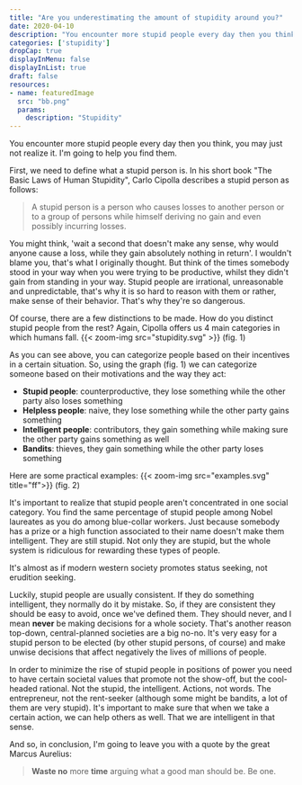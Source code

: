 ```yaml
---
title: "Are you underestimating the amount of stupidity around you?"
date: 2020-04-10
description: "You encounter more stupid people every day then you think, you may just not realize it. I'm going to help you find them."
categories: ['stupidity']
dropCap: true
displayInMenu: false
displayInList: true
draft: false
resources:
- name: featuredImage
  src: "bb.png"
  params:
    description: "Stupidity"
---
```

You encounter more stupid people every day then you think, you may just not realize it. I'm going to help you find them.

First, we need to define what a stupid person is. In his short book "The Basic Laws of Human Stupidity", Carlo Cipolla describes a stupid person as follows:

> A stupid person is a person who causes losses to another person or to a group of persons while himself deriving no gain and even possibly incurring losses.

You might think, 'wait a second that doesn't make any sense, why would anyone cause a loss, while they gain absolutely nothing in return'. I wouldn't blame you, that's what I originally thought. But think of the times somebody stood in your way when you were trying to be productive, whilst they didn't gain from standing in your way. Stupid people are irrational, unreasonable and unpredictable, that's why it is so hard to reason with them or rather, make sense of their behavior. That's why they're so dangerous.

Of course, there are a few distinctions to be made. How do you distinct stupid people from the rest? Again, Cipolla offers us 4 main categories in which humans fall.
{{< zoom-img src="stupidity.svg" >}}
(fig. 1)

As you can see above, you can categorize people based on their incentives in a certain situation. So, using the graph (fig. 1) we can categorize someone based on their motivations and the way they act:

- **Stupid people**: counterproductive, they lose something while the other party also loses something
- **Helpless people**: naive, they lose something while the other party gains something
- **Intelligent people**: contributors, they gain something while making sure the other party gains something as well
- **Bandits**: thieves, they gain something while the other party loses something

Here are some practical examples:
{{< zoom-img src="examples.svg" title="ff">}}
(fig. 2)

It's important to realize that stupid people aren't concentrated in one social category. You find the same percentage of stupid people among Nobel laureates as you do among blue-collar workers. Just because somebody has a prize or a high function associated to their name doesn't make them intelligent. They are still stupid. Not only they are stupid, but the whole system is ridiculous for rewarding these types of people.

It's almost as if modern western society promotes status seeking, not erudition seeking.

Luckily, stupid people are usually consistent. If they do something intelligent, they normally do it by mistake. So, if they are consistent they should be easy to avoid, once we've defined them. They should never, and I mean **never** be making decisions for a whole society. That's another reason top-down, central-planned societies are a big no-no. It's very easy for a stupid person to be elected (by other stupid persons, of course) and make unwise decisions that affect negatively the lives of millions of people.

In order to minimize the rise of stupid people in positions of power you need to have certain societal values that promote not the show-off, but the cool-headed rational. Not the stupid, the intelligent. Actions, not words. The entrepreneur, not the rent-seeker (although some might be bandits, a lot of them are very stupid). It's important to make sure that when we take a certain action, we can help others as well. That we are intelligent in that sense.

And so, in conclusion, I'm going to leave you with a quote by the great Marcus Aurelius:

> **Waste no** more **time** arguing what a good man should be. Be one.
